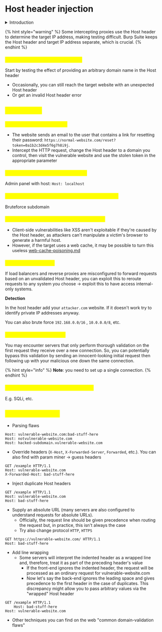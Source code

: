 # Host header injection

<details>

<summary>Introduction</summary>

**Virtual hosting**

* Single web server hosts multiple websites or applications.

- Slthough each of these distinct websites will have a different domain name, they all share a common IP address with the server.

* Websites hosted in this way on a single server are known as "virtual hosts".

**Routing traffic via an intermediary**

* Websites are hosted on distinct back-end servers, but all traffic between the client and servers is routed through an intermediary system.

- This could be a simple load balancer or a reverse proxy server of some kind.

**HTTP Host header**

Http host header refers to the Host header to determine the intended back-end

```http
GET /web-security HTTP/1.1
Host: portswigger.net
```

</details>

{% hint style="warning" %}
Some intercepting proxies use the Host header to determine the target IP address, making testing difficult. Burp Suite keeps the Host header and target IP address separate, which is crucial.
{% endhint %}

### <mark style="color:yellow;">Supply an arbitrary Host header</mark>

Start by testing the effect of providing an arbitrary domain name in the Host header

* Occasionally, you can still reach the target website with an unexpected Host header
* Or get an invalid Host header error

## <mark style="color:yellow;">Exploitation</mark>

### <mark style="color:yellow;">Password reset poisoning</mark>

* The website sends an email to the user that contains a link for resetting their password: `https://normal-website.com/reset?token=0a1b2c3d4e5f6g7h8i9j`.
* Intercept the HTTP request, change the Host header to a domain you control, then visit the vulnerable website and use the stolen token in the appropriate parameter

### <mark style="color:yellow;">Accessing restricted functionality</mark>

Admin panel with host: `Host: localhost`

### <mark style="color:yellow;">Accessing internal websites with brute-forcing</mark>

Bruteforce subdomain

### <mark style="color:yellow;">Web cache poisoning via the Host header</mark>

* Client-side vulnerabilities like XSS aren't exploitable if they're caused by the Host header, as attackers can't manipulate a victim's browser to generate a harmful host.
* However, if the target uses a web cache, it may be possible to turn this useless [web-cache-poisoning.md](web-cache-poisoning.md "mention")

### <mark style="color:yellow;">Routing-based SSRF</mark>

If load balancers and reverse proxies are misconfigured to forward requests based on an unvalidated Host header, you can exploit this to reroute requests to any system you choose -> exploit this to have access internal-only systems.

**Detection**

In the host header add your `attacker.com` website. If it doesn't work try to identify private IP addresses anyway.

You can also brute force `192.168.0.0/16` , `10.0.0.0/8`, etc.

### <mark style="color:yellow;">Connection state attacks</mark>

You may encounter servers that only perform thorough validation on the first request they receive over a new connection. So, you can potentially bypass this validation by sending an innocent-looking initial request then following up with your malicious one down the same connection.

{% hint style="info" %}
**Note**: you need to set up a single connection.
{% endhint %}

### <mark style="color:yellow;">Exploiting server-side vulnerabilities</mark>

E.g. SQLi, etc.

## <mark style="color:yellow;">Bypass validation</mark>

* Parsing flaws

```http
Host: vulnerable-website.com:bad-stuff-here
Host: notvulnerable-website.com
Host: hacked-subdomain.vulnerable-website.com
```

* Override headers (`X-Host`, `X-Forwarded-Server`, `Forwarded`, etc.). You can also find with param miner -> guess headers

```http
GET /example HTTP/1.1
Host: vulnerable-website.com
X-Forwarded-Host: bad-stuff-here
```

* Inject duplicate Host headers

```http
GET /example HTTP/1.1
Host: vulnerable-website.com
Host: bad-stuff-here
```

* Supply an absolute URL (many servers are also configured to understand requests for absolute URLs).
  * Officially, the request line should be given precedence when routing the request but, in practice, this isn't always the case
  * Try also change protocol `HTTP`, `HTTPS`

```http
GET https://vulnerable-website.com/ HTTP/1.1
Host: bad-stuff-here
```

* Add line wrapping
  * Some servers will interpret the indented header as a wrapped line and, therefore, treat it as part of the preceding header's value
    * If the front-end ignores the indented header, the request will be processed as an ordinary request for vulnerable-website.com
    * Now let's say the back-end ignores the leading space and gives precedence to the first header in the case of duplicates. This discrepancy might allow you to pass arbitrary values via the "wrapped" Host header

```http
GET /example HTTP/1.1
    Host: bad-stuff-here
Host: vulnerable-website.com
```

* Other techniques you can find on the web "common domain-validation flaws"
